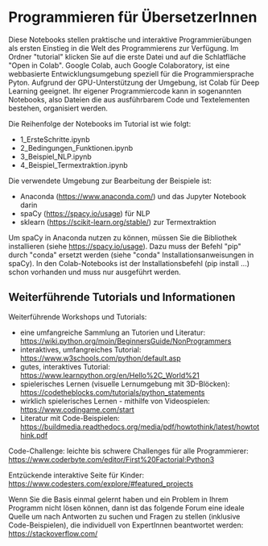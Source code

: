 # Programmieren für ÜbersetzerInnen 

Diese Notebooks stellen praktische und interaktive Programmierübungen als ersten Einstieg in die Welt des Programmierens zur Verfügung. Im Ordner "tutorial" klicken Sie auf die erste Datei und auf die Schlatfläche "Open in Colab". Google Colab, auch Google Colaboratory, ist eine webbasierte Entwicklungsumgebung speziell für die Programmiersprache Pyton. Aufgrund der GPU-Unterstützung der Umgebung, ist Colab für Deep Learning geeignet. Ihr eigener Programmiercode kann in sogenannten Notebooks, also Dateien die aus ausführbarem Code und Textelementen bestehen, organisiert werden. 

Die Reihenfolge der Notebooks im Tutorial ist wie folgt: 
* 1_ErsteSchritte.ipynb
* 2_Bedingungen_Funktionen.ipynb
* 3_Beispiel_NLP.ipynb
* 4_Beispiel_Termextraktion.ipynb

Die verwendete Umgebung zur Bearbeitung der Beispiele ist:
* Anaconda (https://www.anaconda.com/) und das Jupyter Notebook darin
* spaCy (https://spacy.io/usage) für NLP
* sklearn (https://scikit-learn.org/stable/) zur Termextraktion

Um spaCy in Anaconda nutzen zu können, müssen Sie die Bibliothek installieren (siehe https://spacy.io/usage). Dazu muss der Befehl "pip" durch "conda" ersetzt werden (siehe "conda" Installationsanweisungen in spaCy). In den Colab-Notebooks ist der Installationsbefehl (pip install ...) schon vorhanden und muss nur ausgeführt werden. 

## Weiterführende Tutorials und Informationen 

Weiterführende Workshops und Tutorials: 
* eine umfangreiche Sammlung an Tutorien und Literatur: https://wiki.python.org/moin/BeginnersGuide/NonProgrammers
* interaktives, umfangreiches Tutorial: https://www.w3schools.com/python/default.asp
* gutes, interaktives Tutorial: https://www.learnpython.org/en/Hello%2C_World%21
* spielerisches Lernen (visuelle Lernumgebung mit 3D-Blöcken): https://codetheblocks.com/tutorials/python_statements
* wirklich spielerisches Lernen - mithilfe von Videospielen: https://www.codingame.com/start 
* Literatur mit Code-Beispielen: https://buildmedia.readthedocs.org/media/pdf/howtothink/latest/howtothink.pdf 

Code-Challenge: 
leichte bis schwere Challenges für alle Programmierer: https://www.coderbyte.com/editor/First%20Factorial:Python3 

Entzückende interaktive Seite für Kinder: 
https://www.codesters.com/explore/#featured_projects 
  
Wenn Sie die Basis einmal gelernt haben und ein Problem in Ihrem Programm nicht lösen können, dann ist das folgende Forum eine ideale Quelle um nach Antworten zu suchen und Fragen zu stellen (inklusive Code-Beispielen), die individuell von ExpertInnen beantwortet werden: https://stackoverflow.com/ 

